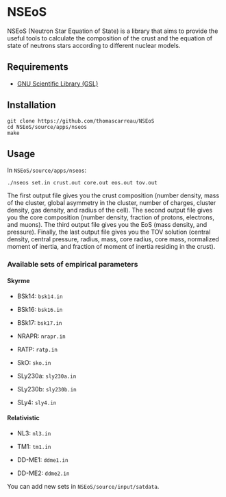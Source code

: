 NSEoS
=====

NSEoS (Neutron Star Equation of State) is a library that aims to provide the 
useful tools to calculate the composition of the crust and the equation of 
state of neutrons stars according to different nuclear models.

Requirements
------------

* [GNU Scientific Library (GSL)](https://www.gnu.org/software/gsl/)

Installation
------------

    git clone https://github.com/thomascarreau/NSEoS
    cd NSEoS/source/apps/nseos
    make

Usage
-----

In `NSEoS/source/apps/nseos`:

    ./nseos set.in crust.out core.out eos.out tov.out

The first output file gives you the crust composition (number density, mass of 
the cluster, global asymmetry in the cluster, number of charges, cluster 
density, gas density, and radius of the cell). The second output file gives you 
the core composition (number density, fraction of protons, electrons, and 
muons). The third output file gives you the EoS (mass density, and pressure). 
Finally, the last output file gives you the TOV solution (central density, 
central pressure, radius, mass, core radius, core mass, normalized moment of 
inertia, and fraction of moment of inertia residing in the crust).

### Available sets of empirical parameters

#### Skyrme

* BSk14: `bsk14.in`

* BSk16: `bsk16.in`

* BSk17: `bsk17.in`

* NRAPR: `nrapr.in`

* RATP: `ratp.in`

* SkO: `sko.in`

* SLy230a: `sly230a.in`

* SLy230b: `sly230b.in`

* SLy4: `sly4.in`

#### Relativistic

* NL3: `nl3.in`

* TM1: `tm1.in`

* DD-ME1: `ddme1.in`

* DD-ME2: `ddme2.in`

You can add new sets in `NSEoS/source/input/satdata`.
